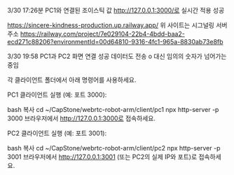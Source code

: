 3/30 17:26분 PC1와 연결된 조이스틱 값 http://127.0.0.1:3000/로 실시간 적용 성공

https://sincere-kindness-production.up.railway.app/
위 사이트는 시그널링 서버주소
https://railway.com/project/7e029104-22b4-4bdd-baa2-ecd271c88206?environmentId=00d64810-9316-4fc1-965a-8830ab73e8fb

3/30 19:58 PC1과 PC2 화면 연결 성공 데이터도 전송 o 대신 임의의 숫자가 넘어가는 중임




각 클라이언트 폴더에서 아래 명령어를 사용하세요.

PC1 클라이언트 실행 (예: 포트 3000):

bash
복사
cd ~/CapStone/webrtc-robot-arm/client/pc1
npx http-server -p 3000
브라우저에서 http://127.0.0.1:3000로 접속하세요.

PC2 클라이언트 실행 (예: 포트 3001):

bash
복사
cd ~/CapStone/webrtc-robot-arm/client/pc2
npx http-server -p 3001
브라우저에서 http://127.0.0.1:3001 (또는 PC2의 실제 IP와 포트)로 접속하세요.